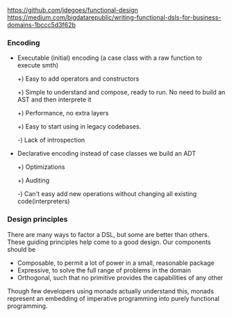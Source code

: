 
https://github.com/jdegoes/functional-design
https://medium.com/bigdatarepublic/writing-functional-dsls-for-business-domains-1bccc5d3f62b


### Encoding

* Executable (initial) encoding (a case class with a raw function to execute smth)

    +) Easy to add operators and constructors

    +) Simple to understand and compose, ready to run. No need to build an AST and then interprete it

    +) Performance, no extra layers

    +) Easy to start using in legacy codebases.

    -) Lack of introspection

* Declarative encoding instead of case classes we build an ADT

   +) Optimizations

   +) Auditing

   -) Can't easy add new operations without changing all existing code(interpreters)

### Design principles


There are many ways to factor a DSL, but some are better than others. These guiding principles help come to a good design. Our components should be
 * Composable, to permit a lot of power in a small, reasonable package
 * Expressive, to solve the full range of problems in the domain
 * Orthogonal, such that no primitive provides the capabilities of any other




Though few developers using monads actually understand this, monads represent an embedding of imperative programming into purely functional programming.